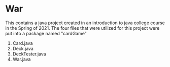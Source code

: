 # War
This contains a java project created in an introduction to java college course in the Spring of 2021. 
The four files that were utilized for this project were put into a package named "cardGame"

1. Card.java
2. Deck.java
3. DeckTester.java
4. War.java
